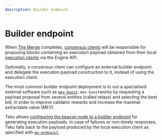 ```yaml
---
description: Builder endpoint
---
```


# Builder endpoint

When [The Merge](Merge.md) completes, [consensus clients](Merge.md#consensus-clients)
will be responsible for proposing blocks containing an execution payload obtained
from their local [execution clients](Merge.md#execution-clients) via the Engine API.

Optionally, a consensus client can configure an external builder endpoint and
delegate the execution payload construction to it, instead of using the execution client.

The most common builder endpoint deployment is to run a specialised external software such as [`mev-boost`](https://github.com/flashbots/mev-boost).
`mev-boost`works by requesting a payload proposal from several entities (called relays) and selecting the best bid,
in order to improve validator rewards and increase the maximal extractable value (MEV).

Teku allows [configuring the beacon node to a builder endpoint](../HowTo/Builder-Endpoint.md) for generating execution payloads.
In case of failures or non-timely responses, Teku falls back to the payload produced by the local execution client as specified with [`ee-endpoint`](../Reference/CLI/CLI-Syntax.md#ee-endpoint).
